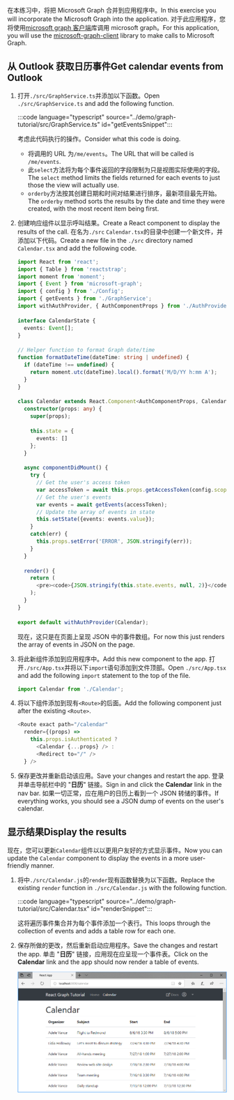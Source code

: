 <!-- markdownlint-disable MD002 MD041 -->

<span data-ttu-id="9eccf-101">在本练习中，将把 Microsoft Graph 合并到应用程序中。</span><span class="sxs-lookup"><span data-stu-id="9eccf-101">In this exercise you will incorporate the Microsoft Graph into the application.</span></span> <span data-ttu-id="9eccf-102">对于此应用程序，您将使用[microsoft graph 客户端](https://github.com/microsoftgraph/msgraph-sdk-javascript)库调用 microsoft graph。</span><span class="sxs-lookup"><span data-stu-id="9eccf-102">For this application, you will use the [microsoft-graph-client](https://github.com/microsoftgraph/msgraph-sdk-javascript) library to make calls to Microsoft Graph.</span></span>

## <a name="get-calendar-events-from-outlook"></a><span data-ttu-id="9eccf-103">从 Outlook 获取日历事件</span><span class="sxs-lookup"><span data-stu-id="9eccf-103">Get calendar events from Outlook</span></span>

1. <span data-ttu-id="9eccf-104">打开`./src/GraphService.ts`并添加以下函数。</span><span class="sxs-lookup"><span data-stu-id="9eccf-104">Open `./src/GraphService.ts` and add the following function.</span></span>

    :::code language="typescript" source="../demo/graph-tutorial/src/GraphService.ts" id="getEventsSnippet":::

    <span data-ttu-id="9eccf-105">考虑此代码执行的操作。</span><span class="sxs-lookup"><span data-stu-id="9eccf-105">Consider what this code is doing.</span></span>

    - <span data-ttu-id="9eccf-106">将调用的 URL 为`/me/events`。</span><span class="sxs-lookup"><span data-stu-id="9eccf-106">The URL that will be called is `/me/events`.</span></span>
    - <span data-ttu-id="9eccf-107">此`select`方法将为每个事件返回的字段限制为只是视图实际使用的字段。</span><span class="sxs-lookup"><span data-stu-id="9eccf-107">The `select` method limits the fields returned for each events to just those the view will actually use.</span></span>
    - <span data-ttu-id="9eccf-108">`orderby`方法按其创建日期和时间对结果进行排序，最新项目最先开始。</span><span class="sxs-lookup"><span data-stu-id="9eccf-108">The `orderby` method sorts the results by the date and time they were created, with the most recent item being first.</span></span>

1. <span data-ttu-id="9eccf-109">创建响应组件以显示呼叫结果。</span><span class="sxs-lookup"><span data-stu-id="9eccf-109">Create a React component to display the results of the call.</span></span> <span data-ttu-id="9eccf-110">在名为`./src` `Calendar.tsx`的目录中创建一个新文件，并添加以下代码。</span><span class="sxs-lookup"><span data-stu-id="9eccf-110">Create a new file in the `./src` directory named `Calendar.tsx` and add the following code.</span></span>

    ```typescript
    import React from 'react';
    import { Table } from 'reactstrap';
    import moment from 'moment';
    import { Event } from 'microsoft-graph';
    import { config } from './Config';
    import { getEvents } from './GraphService';
    import withAuthProvider, { AuthComponentProps } from './AuthProvider';

    interface CalendarState {
      events: Event[];
    }

    // Helper function to format Graph date/time
    function formatDateTime(dateTime: string | undefined) {
      if (dateTime !== undefined) {
        return moment.utc(dateTime).local().format('M/D/YY h:mm A');
      }
    }

    class Calendar extends React.Component<AuthComponentProps, CalendarState> {
      constructor(props: any) {
        super(props);

        this.state = {
          events: []
        };
      }

      async componentDidMount() {
        try {
          // Get the user's access token
          var accessToken = await this.props.getAccessToken(config.scopes);
          // Get the user's events
          var events = await getEvents(accessToken);
          // Update the array of events in state
          this.setState({events: events.value});
        }
        catch(err) {
          this.props.setError('ERROR', JSON.stringify(err));
        }
      }

      render() {
        return (
          <pre><code>{JSON.stringify(this.state.events, null, 2)}</code></pre>
        );
      }
    }

    export default withAuthProvider(Calendar);
    ```

    <span data-ttu-id="9eccf-111">现在，这只是在页面上呈现 JSON 中的事件数组。</span><span class="sxs-lookup"><span data-stu-id="9eccf-111">For now this just renders the array of events in JSON on the page.</span></span>

1. <span data-ttu-id="9eccf-112">将此新组件添加到应用程序中。</span><span class="sxs-lookup"><span data-stu-id="9eccf-112">Add this new component to the app.</span></span> <span data-ttu-id="9eccf-113">打开`./src/App.tsx`并将以下`import`语句添加到文件顶部。</span><span class="sxs-lookup"><span data-stu-id="9eccf-113">Open `./src/App.tsx` and add the following `import` statement to the top of the file.</span></span>

    ```typescript
    import Calendar from './Calendar';
    ```

1. <span data-ttu-id="9eccf-114">将以下组件添加到现有`<Route>`的后面。</span><span class="sxs-lookup"><span data-stu-id="9eccf-114">Add the following component just after the existing `<Route>`.</span></span>

    ```typescript
    <Route exact path="/calendar"
      render={(props) =>
        this.props.isAuthenticated ?
          <Calendar {...props} /> :
          <Redirect to="/" />
      } />
    ```

1. <span data-ttu-id="9eccf-115">保存更改并重新启动该应用。</span><span class="sxs-lookup"><span data-stu-id="9eccf-115">Save your changes and restart the app.</span></span> <span data-ttu-id="9eccf-116">登录并单击导航栏中的 "**日历**" 链接。</span><span class="sxs-lookup"><span data-stu-id="9eccf-116">Sign in and click the **Calendar** link in the nav bar.</span></span> <span data-ttu-id="9eccf-117">如果一切正常，应在用户的日历上看到一个 JSON 转储的事件。</span><span class="sxs-lookup"><span data-stu-id="9eccf-117">If everything works, you should see a JSON dump of events on the user's calendar.</span></span>

## <a name="display-the-results"></a><span data-ttu-id="9eccf-118">显示结果</span><span class="sxs-lookup"><span data-stu-id="9eccf-118">Display the results</span></span>

<span data-ttu-id="9eccf-119">现在，您可以更新`Calendar`组件以以更用户友好的方式显示事件。</span><span class="sxs-lookup"><span data-stu-id="9eccf-119">Now you can update the `Calendar` component to display the events in a more user-friendly manner.</span></span>

1. <span data-ttu-id="9eccf-120">将中`./src/Calendar.js`的`render`现有函数替换为以下函数。</span><span class="sxs-lookup"><span data-stu-id="9eccf-120">Replace the existing `render` function in `./src/Calendar.js` with the following function.</span></span>

    :::code language="typescript" source="../demo/graph-tutorial/src/Calendar.tsx" id="renderSnippet":::

    <span data-ttu-id="9eccf-121">这将遍历事件集合并为每个事件添加一个表行。</span><span class="sxs-lookup"><span data-stu-id="9eccf-121">This loops through the collection of events and adds a table row for each one.</span></span>

1. <span data-ttu-id="9eccf-122">保存所做的更改，然后重新启动应用程序。</span><span class="sxs-lookup"><span data-stu-id="9eccf-122">Save the changes and restart the app.</span></span> <span data-ttu-id="9eccf-123">单击 "**日历**" 链接，应用现在应呈现一个事件表。</span><span class="sxs-lookup"><span data-stu-id="9eccf-123">Click on the **Calendar** link and the app should now render a table of events.</span></span>

    ![事件表的屏幕截图](./images/add-msgraph-01.png)
